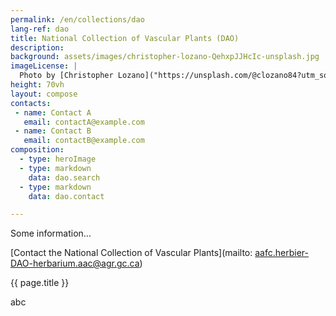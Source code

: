 ```yaml
---
permalink: /en/collections/dao
lang-ref: dao
title: National Collection of Vascular Plants (DAO)
description:
background: assets/images/christopher-lozano-QehxpJJHcIc-unsplash.jpg
imageLicense: |
  Photo by [Christopher Lozano]("https://unsplash.com/@clozano84?utm_source=unsplash&utm_medium=referral&utm_content=creditCopyText") on [Unsplash]("https://unsplash.com/?utm_source=unsplash&utm_medium=referral&utm_content=creditCopyText")
height: 70vh
layout: compose
contacts:
 - name: Contact A
   email: contactA@example.com
 - name: Contact B
   email: contactB@example.com
composition:
  - type: heroImage
  - type: markdown
    data: dao.search
  - type: markdown
    data: dao.contact

---
```

Some information...

[Contact the National Collection of Vascular Plants](mailto: aafc.herbier-DAO-herbarium.aac@agr.gc.ca)


{{ page.title }}

abc